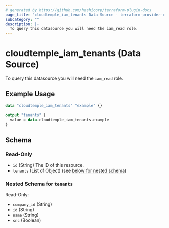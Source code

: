 ```yaml
---
# generated by https://github.com/hashicorp/terraform-plugin-docs
page_title: "cloudtemple_iam_tenants Data Source - terraform-provider-cloudtemple"
subcategory: ""
description: |-
  To query this datasource you will need the iam_read role.
---
```


# cloudtemple_iam_tenants (Data Source)

To query this datasource you will need the `iam_read` role.

## Example Usage

```terraform
data "cloudtemple_iam_tenants" "example" {}

output "tenants" {
  value = data.cloudtemple_iam_tenants.example
}
```

<!-- schema generated by tfplugindocs -->
## Schema

### Read-Only

- `id` (String) The ID of this resource.
- `tenants` (List of Object) (see [below for nested schema](#nestedatt--tenants))

<a id="nestedatt--tenants"></a>
### Nested Schema for `tenants`

Read-Only:

- `company_id` (String)
- `id` (String)
- `name` (String)
- `snc` (Boolean)


